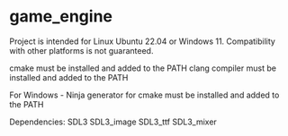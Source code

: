 # game_engine

Project is intended for Linux Ubuntu 22.04 or Windows 11. Compatibility with other platforms is not guaranteed. 

cmake must be installed and added to the PATH 
clang compiler must be installed and added to the PATH

For Windows - Ninja generator for cmake must be installed and added to the PATH

Dependencies:
SDL3
SDL3_image
SDL3_ttf
SDL3_mixer
